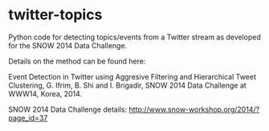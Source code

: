 twitter-topics
==============

Python code for detecting topics/events from a Twitter stream as developed for the SNOW 2014 Data Challenge.

Details on the method can be found here:

Event Detection in Twitter using Aggresive Filtering and Hierarchical Tweet Clustering, G. Ifrim, B. Shi and I. Brigadir, SNOW 2014 Data Challenge at WWW14, Korea, 2014.

SNOW 2014 Data Challenge details:
http://www.snow-workshop.org/2014/?page_id=37
